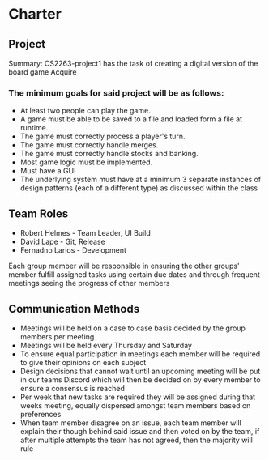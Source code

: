 

# Charter
## Project
Summary: CS2263-project1 has the task of creating a digital version of the board game Acquire
### The minimum goals for said project will be as follows:

* At least two people can play the game.
* A game must be able to be saved to a file and loaded form a file at runtime.
* The game must correctly process a player's turn.
* The game must correctly handle merges.
* The game must correctly handle stocks and banking.
* Most game logic must be implemented.
* Must have a GUI
* The underlying system must have at a minimum 3 separate instances of design patterns (each of a different type) as discussed within the class

## Team Roles 
* Robert Helmes - Team Leader, UI Build 
* David Lape - Git, Release 
* Fernadno Larios - Development

Each group member will be responsible in ensuring the other groups' member fulfill assigned tasks using certain due dates and through frequent meetings seeing the progress of other members

## Communication Methods

* Meetings will be held on a case to case basis decided by the group members per meeting
* Meetings will be held every Thursday and Saturday
* To ensure equal participation in meetings each member will be required to give their opinions on each subject
* Design decisions that cannot wait until an upcoming meeting will be put in our teams Discord which will then be decided on by every member to ensure a consensus is reached
* Per week that new tasks are required they will be assigned during that weeks meeting, equally dispersed amongst team members based on preferences
* When team member disagree on an issue, each team member will explain their though behind said issue and then voted on by the team, if after multiple attempts the team has not agreed, then the majority will rule

